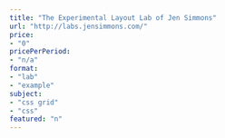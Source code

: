 ```yaml
---
title: "The Experimental Layout Lab of Jen Simmons"
url: "http://labs.jensimmons.com/"
price: 
- "0"
pricePerPeriod: 
- "n/a"
format: 
- "lab"
- "example"
subject: 
- "css grid"
- "css"
featured: "n"
---
```

